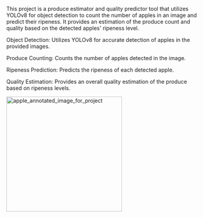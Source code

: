 This project is a produce estimator and quality predictor tool that utilizes YOLOv8 for object detection to count the number of apples in an image and predict their ripeness. It provides an estimation of the produce count and quality based on the detected apples' ripeness level.

Object Detection: Utilizes YOLOv8 for accurate detection of apples in the provided images.  

Produce Counting: Counts the number of apples detected in the image.   

Ripeness Prediction: Predicts the ripeness of each detected apple.

Quality Estimation: Provides an overall quality estimation of the produce based on ripeness levels.

<img width="303" alt="apple_annotated_image_for_project" src="https://github.com/Akb-25/Produce-Quantity-and-Quality-Estimation-Using-Computer-Vision/assets/121708505/14ee71c2-ec46-4f21-8cbd-de9c45209975">
